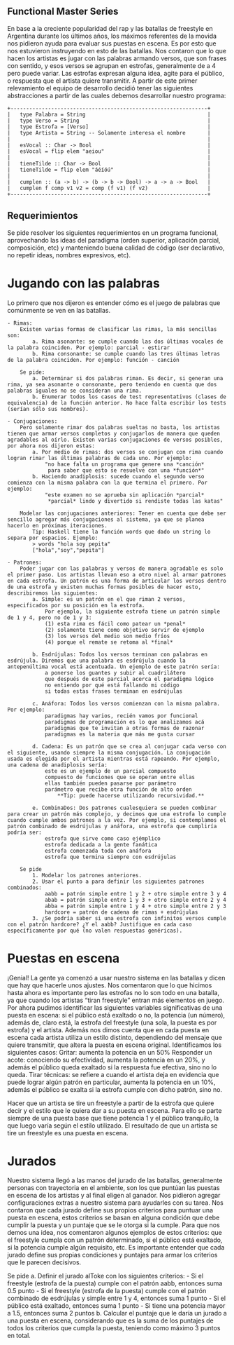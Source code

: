 ## Functional Master Series
En base a la creciente popularidad del rap y las batallas de freestyle en Argentina durante los últimos años, los máximos referentes de la movida nos pidieron ayuda para evaluar sus puestas en escena. Es por esto que nos estuvieron instruyendo en esto de las batallas. 
Nos contaron que lo que hacen los artistas es jugar con las palabras armando versos, que son frases con sentido, y esos versos se agrupan en estrofas, generalmente de a 4 pero puede variar. Las estrofas expresan alguna idea, agite para el público, o respuesta que el artista quiere transmitir.
A partir de este primer relevamiento el equipo de desarrollo decidió tener las siguientes abstracciones a partir de las cuales debemos desarrollar nuestro programa:

    +---------------------------------------------------------------+
    |   type Palabra = String                                       |
    |   type Verso = String                                         |
    |   type Estrofa = [Verso]                                      |
    |   type Artista = String -- Solamente interesa el nombre       |
    |                                                               |
    |   esVocal :: Char -> Bool                                     |
    |   esVocal = flip elem "aeiou"                                 |
    |                                                               |
    |   tieneTilde :: Char -> Bool                                  |
    |   tieneTilde = flip elem "áéíóú"                              |
    |                                                               |
    |   cumplen :: (a -> b) -> (b -> b -> Bool) -> a -> a -> Bool   |
    |   cumplen f comp v1 v2 = comp (f v1) (f v2)                   |
    +---------------------------------------------------------------+

## Requerimientos
Se pide resolver los siguientes requerimientos en un programa funcional, aprovechando las ideas del paradigma (orden superior, aplicación parcial, composición, etc) y manteniendo buena calidad de código (ser declarativo, no repetir ideas, nombres expresivos, etc).

# Jugando con las palabras
Lo primero que nos dijeron es entender cómo es el juego de palabras que comúnmente se ven en las batallas.

    - Rimas:
        Existen varias formas de clasificar las rimas, la más sencillas son:
            a. Rima asonante: se cumple cuando las dos últimas vocales de la palabra coinciden. Por ejemplo: parcial - estirar
            b. Rima consonante: se cumple cuando las tres últimas letras de la palabra coinciden. Por ejemplo: función - canción

        Se pide:
            a. Determinar si dos palabras riman. Es decir, si generan una rima, ya sea asonante o consonante, pero teniendo en cuenta que dos palabras iguales no se consideran una rima.
            b. Enumerar todos los casos de test representativos (clases de equivalencia) de la función anterior. No hace falta escribir los tests (serían sólo sus nombres).

    - Conjugaciones:
        Pero solamente rimar dos palabras sueltas no basta, los artistas tienen que armar versos completos y conjugarlos de manera que queden agradables al oírlo. Existen varias conjugaciones de versos posibles, por ahora nos dijeron estas:
            a. Por medio de rimas: dos versos se conjugan con rima cuando logran rimar las últimas palabras de cada uno. Por ejemplo:
                "no hace falta un programa que genere una *canción*
                 para saber que esto se resuelve con una *función*"
            b. Haciendo anadiplosis: sucede cuando el segundo verso comienza con la misma palabra con la que termina el primero. Por ejemplo:
                "este examen no se aprueba sin aplicación *parcial*
                 *parcial* lindo y divertido si rendiste todas las katas"

        Modelar las conjugaciones anteriores: Tener en cuenta que debe ser sencillo agregar más conjugaciones al sistema, ya que se planea hacerlo en próximas iteraciones.
            Tip: Haskell tiene la función words que dado un string lo separa por espacios. Ejemplo:
            > words "hola soy pepita"
            ["hola","soy","pepita"]
    
    - Patrones:
        Poder jugar con las palabras y versos de manera agradable es solo el primer paso. Los artistas llevan eso a otro nivel al armar patrones en cada estrofa. Un patrón es una forma de articular los versos dentro de una estrofa y existen muchas formas posibles de hacer esto, describiremos las siguientes:
            a. Simple: es un patrón en el que riman 2 versos, especificados por su posición en la estrofa. 
                Por ejemplo, la siguiente estrofa tiene un patrón simple de 1 y 4, pero no de 1 y 3:
                (1) esta rima es fácil como patear un *penal*
                (2) solamente tiene como objetivo servir de ejemplo
                (3) los versos del medio son medio fríos
                (4) porque el remate se retoma al *final*

            b. Esdrújulas: Todos los versos terminan con palabras en esdrújula. Diremos que una palabra es esdrújula cuando la antepenúltima vocal está acentuada. Un ejemplo de este patrón sería:
                a ponerse los guantes y subir al cuadrilátero
                que después de este parcial acerca el paradigma lógico
                no entiendo por qué está fallando mi código
                si todas estas frases terminan en esdrújulas

            c. Anáfora: Todos los versos comienzan con la misma palabra. Por ejemplo:
                paradigmas hay varios, recién vamos por funcional
                paradigmas de programación es lo que analizamos acá
                paradigmas que te invitan a otras formas de razonar
                paradigmas es la materia que más me gusta cursar

            d. Cadena: Es un patrón que se crea al conjugar cada verso con el siguiente, usando siempre la misma conjugación. La conjugación usada es elegida por el artista mientras está rapeando. Por ejemplo, una cadena de anadiplosis sería:
                este es un ejemplo de un parcial compuesto
                compuesto de funciones que se operan entre ellas
                ellas también pueden pasarse por parámetro
                parámetro que recibe otra función de alto orden
	                **Tip: puede hacerse utilizando recursividad.**

            e. CombinaDos: Dos patrones cualesquiera se pueden combinar para crear un patrón más complejo, y decimos que una estrofa lo cumple cuando cumple ambos patrones a la vez. Por ejemplo, si contemplamos el patrón combinado de esdrújulas y anáfora, una estrofa que cumpliría podría ser:
                estrofa que sirve como caso ejémplico
                estrofa dedicada a la gente fanática
                estrofa comenzada toda con anáfora
                estrofa que termina siempre con esdrújulas

        Se pide
            1. Modelar los patrones anteriores.
            2. Usar el punto a para definir los siguientes patrones combinados:
                aabb = patrón simple entre 1 y 2 + otro simple entre 3 y 4
                abab = patrón simple entre 1 y 3 + otro simple entre 2 y 4
                abba = patrón simple entre 1 y 4 + otro simple entre 2 y 3
                hardcore = patrón de cadena de rimas + esdrújulas
            3. ¿Se podría saber si una estrofa con infinitos versos cumple con el patrón hardcore? ¿Y el aabb? Justifique en cada caso específicamente por qué (no valen respuestas genéricas).

# Puestas en escena
¡Genial! La gente ya comenzó a usar nuestro sistema en las batallas y dicen que hay que hacerle unos ajustes. Nos comentaron que lo que hicimos hasta ahora es importante pero las estrofas no lo son todo en una batalla, ya que cuando los artistas “tiran freestyle” entran más elementos en juego.
Por ahora pudimos identificar las siguientes variables significativas de una puesta en escena: si el público está exaltado o no, la potencia (un número), además de, claro está, la estrofa del freestyle (una sola, la puesta es por estrofa) y el artista.
Además nos dimos cuenta que en cada puesta en escena cada artista utiliza un estilo distinto, dependiendo del mensaje que quiere transmitir, que altera la puesta en escena original. Identificamos los siguientes casos:
    Gritar: aumenta la potencia en un 50%
    Responder un acote: conociendo su efectividad, aumenta la potencia en un 20%, y además el público queda exaltado si la respuesta fue efectiva, sino no lo queda.
    Tirar técnicas: se refiere a cuando el artista deja en evidencia que puede lograr algún patrón en particular, aumenta la potencia en un 10%, además el público se exalta si la estrofa cumple con dicho patrón, sino no.

Hacer que un artista se tire un freestyle a partir de la estrofa que quiere decir y el estilo que le quiera dar a su puesta en escena. Para ello se parte siempre de una puesta base que tiene potencia 1 y el público tranquilo, la que luego varía según el estilo utilizado.
El resultado de que un artista se tire un freestyle es una puesta en escena.

# Jurados
Nuestro sistema llegó a las manos del jurado de las batallas, generalmente personas con trayectoria en el ambiente, son los que puntúan las puestas en escena de los artistas y al final eligen al ganador. Nos pidieron agregar configuraciones extras a nuestro sistema para ayudarles con su tarea.
Nos contaron que cada jurado define sus propios criterios para puntuar una puesta en escena, estos criterios se basan en alguna condición que debe cumplir la puesta y un puntaje que se le otorga si la cumple. Para que nos demos una idea, nos comentaron algunos ejemplos de estos criterios: que el freestyle cumpla con un patrón determinado, si el público está exaltado, si la potencia cumple algún requisito, etc.
Es importante entender que cada jurado define sus propias condiciones y puntajes para armar los criterios que le parecen decisivos.

Se pide
    a. Definir el jurado alToke con los siguientes criterios:
      - Si el freestyle (estrofa de la puesta) cumple con el patrón aabb, entonces suma 0.5 punto
      - Si el freestyle (estrofa de la puesta) cumple con el patrón combinado de esdrújulas y simple entre 1 y 4, entonces suma 1 punto
      - Si el público está exaltado, entonces suma 1 punto
      - Si tiene una potencia mayor a 1.5, entonces suma 2 puntos
    b. Calcular el puntaje que le daría un jurado a una puesta en escena, considerando que es la suma de los puntajes de todos los criterios que cumpla la puesta, teniendo como máximo 3 puntos en total.
